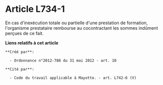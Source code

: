 # Article L734-1

En cas d'inexécution totale ou partielle d'une prestation de formation, l'organisme prestataire rembourse au cocontractant
les sommes indûment perçues de ce fait.

**Liens relatifs à cet article**

	**Créé par**:

	  - Ordonnance n°2012-788 du 31 mai 2012 - art. 10

	**Cité par**:

	  - Code du travail applicable à Mayotte. - art. L742-6 (V)

